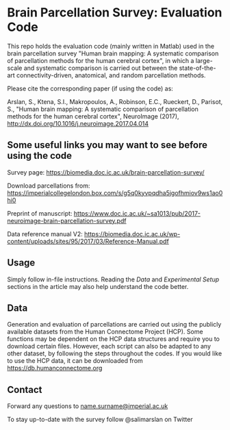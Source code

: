 # Brain Parcellation Survey: Evaluation Code
This repo holds the evaluation code (mainly written in Matlab) used in the brain parcellation survey "Human brain mapping: 
A systematic comparison of parcellation methods for the human cerebral cortex", in which a large-scale and systematic 
comparison is carried out between the state-of-the-art connectivity-driven, anatomical, and random parcellation methods. 

Please cite the corresponding paper (if using the code) as: 

Arslan, S., Ktena, S.I., Makropoulos, A., Robinson, E.C., Rueckert, D., Parisot, S., "Human brain mapping: A systematic 
comparison of parcellation methods for the human cerebral cortex", NeuroImage (2017), http://dx.doi.org/10.1016/j.neuroimage.2017.04.014

## Some useful links you may want to see before using the code 

Survey page: https://biomedia.doc.ic.ac.uk/brain-parcellation-survey/

Download parcellations from: https://imperialcollegelondon.box.com/s/g5q0kyvpqdha5jgofhmiov9ws1ao0hi0

Preprint of manuscript: https://www.doc.ic.ac.uk/~sa1013/pub/2017-neuroimage-brain-parcellation-survey.pdf

Data reference manual V2: https://biomedia.doc.ic.ac.uk/wp-content/uploads/sites/95/2017/03/Reference-Manual.pdf 

## Usage

Simply follow in-file instructions. Reading the _Data_ and _Experimental Setup_ sections in the article may also 
help understand the code better.

## Data
Generation and evaluation of parcellations are carried out using the publicly available datasets from the Human Connectome 
Project (HCP). Some functions may be dependent on the HCP data structures and require you to download certain files. 
However, each script can also be adapted to any other dataset, by following the steps throughout the codes. If you would like 
to use the HCP data, it can be downloaded from https://db.humanconnectome.org 

## Contact
Forward any questions to name.surname@imperial.ac.uk

To stay up-to-date with the survey follow @salimarslan on Twitter


